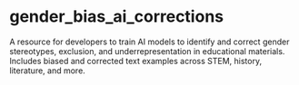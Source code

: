 # gender_bias_ai_corrections
A resource for developers to train AI models to identify and correct gender stereotypes, exclusion, and underrepresentation in educational materials. Includes biased and corrected text examples across STEM, history, literature, and more.
